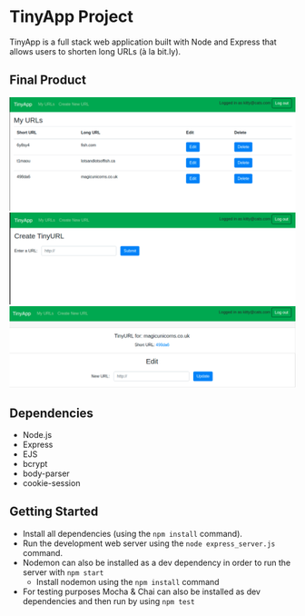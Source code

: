 # TinyApp Project

TinyApp is a full stack web application built with Node and Express that allows users to shorten long URLs (à la bit.ly).

## Final Product

![Main page](https://github.com/NuttyMars/tinyapp/blob/master/docs/TinyApp-main-page.png)
![Create new short URL](https://github.com/NuttyMars/tinyapp/blob/master/docs/TinyApp-create-URL.png)
![Edit your URLs](https://github.com/NuttyMars/tinyapp/blob/master/docs/TinyApp-edit-URL.png)

## Dependencies

- Node.js
- Express
- EJS
- bcrypt
- body-parser
- cookie-session

## Getting Started

- Install all dependencies (using the `npm install` command).
- Run the development web server using the `node express_server.js` command.
- Nodemon can also be installed as a dev dependency in order to run the server with `npm start`
  - Install nodemon using the `npm install` command
- For testing purposes Mocha & Chai can also be installed as dev dependencies and then run by using `npm test`
